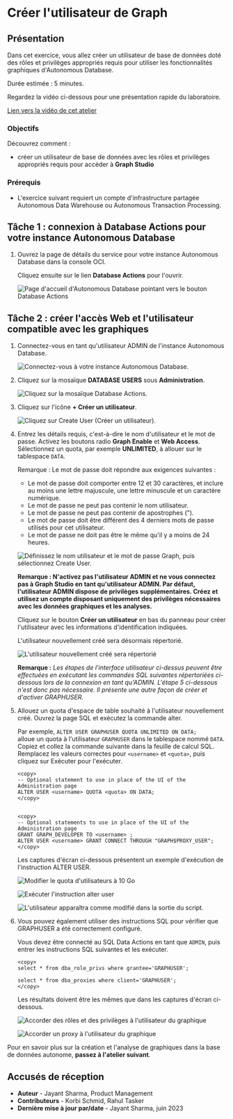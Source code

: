 # Créer l'utilisateur de Graph

## Présentation

Dans cet exercice, vous allez créer un utilisateur de base de données doté des rôles et privilèges appropriés requis pour utiliser les fonctionnalités graphiques d'Autonomous Database.

Durée estimée : 5 minutes.

Regardez la vidéo ci-dessous pour une présentation rapide du laboratoire.

[Lien vers la vidéo de cet atelier](youtube:CQh8Q24Rboc)

### Objectifs

Découvrez comment :

*   créer un utilisateur de base de données avec les rôles et privilèges appropriés requis pour accéder à **Graph Studio**

### Prérequis

*   L'exercice suivant requiert un compte d'infrastructure partagée Autonomous Data Warehouse ou Autonomous Transaction Processing.

## Tâche 1 : connexion à Database Actions pour votre instance Autonomous Database

1.  Ouvrez la page de détails du service pour votre instance Autonomous Database dans la console OCI.
    
    Cliquez ensuite sur le lien **Database Actions** pour l'ouvrir.
    
    ![Page d'accueil d'Autonomous Database pointant vers le bouton Database Actions](images/open-database-actions.png "Page d'accueil d'Autonomous Database pointant vers le bouton Database Actions")
    

## Tâche 2 : créer l'accès Web et l'utilisateur compatible avec les graphiques

1.  Connectez-vous en tant qu'utilisateur ADMIN de l'instance Autonomous Database.
    
    ![Connectez-vous à votre instance Autonomous Database.](./images/login.png "Connectez-vous à votre instance Autonomous Database.")
    
2.  Cliquez sur la mosaïque **DATABASE USERS** sous **Administration**.
    
    ![Cliquez sur la mosaïque Database Actions.](./images/db-actions-users.png "Cliquez sur la mosaïque Database Actions.")
    
3.  Cliquez sur l'icône **\+ Créer un utilisateur**.
    
    ![Cliquez sur Create User (Créer un utilisateur).](./images/db-actions-create-user.png "Cliquez sur Create User (Créer un utilisateur). ")
    
4.  Entrez les détails requis, c'est-à-dire le nom d'utilisateur et le mot de passe. Activez les boutons radio **Graph Enable** et **Web Access**. Sélectionnez un quota, par exemple **UNLIMITED**, à allouer sur le tablespace `DATA`.
    
    Remarque : Le mot de passe doit répondre aux exigences suivantes :
    
    *   Le mot de passe doit comporter entre 12 et 30 caractères, et inclure au moins une lettre majuscule, une lettre minuscule et un caractère numérique.
    *   Le mot de passe ne peut pas contenir le nom utilisateur.
    *   Le mot de passe ne peut pas contenir de apostrophes (").
    *   Le mot de passe doit être différent des 4 derniers mots de passe utilisés pour cet utilisateur.
    *   Le mot de passe ne doit pas être le même qu'il y a moins de 24 heures.
    
    ![Définissez le nom utilisateur et le mot de passe Graph, puis sélectionnez Create User.](images/db-actions-create-graph-user.png "Définissez le nom utilisateur et le mot de passe Graph, puis sélectionnez Create User. ")
    
    **Remarque : N'activez pas l'utilisateur ADMIN et ne vous connectez pas à Graph Studio en tant qu'utilisateur ADMIN. Par défaut, l'utilisateur ADMIN dispose de privilèges supplémentaires. Créez et utilisez un compte disposant uniquement des privilèges nécessaires avec les données graphiques et les analyses.**
    
    Cliquez sur le bouton **Créer un utilisateur** en bas du panneau pour créer l'utilisateur avec les informations d'identification indiquées.
    
    L'utilisateur nouvellement créé sera désormais répertorié.
    
    ![L'utilisateur nouvellement créé sera répertorié](./images/db-actions-user-created.png "L'utilisateur nouvellement créé sera répertorié ")
    
    **Remarque :** _Les étapes de l'interface utilisateur ci-dessus peuvent être effectuées en exécutant les commandes SQL suivantes répertoriées ci-dessous lors de la connexion en tant qu'ADMIN. L'étape 5 ci-dessous n'est donc pas nécessaire. Il présente une autre façon de créer et d'activer GRAPHUSER._
    
5.  Allouez un quota d'espace de table souhaité à l'utilisateur nouvellement créé. Ouvrez la page SQL et exécutez la commande alter.
    
    Par exemple, `ALTER USER GRAPHUSER QUOTA UNLIMITED ON DATA;`  
    alloue un quota à l'utilisateur `GRAPHUSER` dans le tablespace nommé `DATA`.  
    Copiez et collez la commande suivante dans la feuille de calcul SQL.  
    Remplacez les valeurs correctes pour `<username>` et `<quota>`, puis cliquez sur Exécuter pour l'exécuter.
    
        <copy>
        -- Optional statement to use in place of the UI of the Administration page
        ALTER USER <username> QUOTA <quota> ON DATA;
        </copy>
        
    
        <copy>
        -- Optional statements to use in place of the UI of the Administration page
        GRANT GRAPH_DEVELOPER TO <username> ;
        ALTER USER <username> GRANT CONNECT THROUGH "GRAPH$PROXY_USER";
        </copy>
        
    
    Les captures d'écran ci-dessous présentent un exemple d'exécution de l'instruction ALTER USER.
    
    ![Modifier le quota d'utilisateurs à 10 Go](./images/alter-user.png "Modifier le quota d'utilisateurs à 10 Go")
    
    ![Exécuter l'instruction alter user](./images/run-sql.png "Exécuter l'instruction alter user")
    
    ![L'utilisateur apparaîtra comme modifié dans la sortie du script.](./images/user-altered.png "L'utilisateur apparaîtra comme modifié dans la sortie du script.")
    
6.  Vous pouvez également utiliser des instructions SQL pour vérifier que GRAPHUSER a été correctement configuré.
    
    Vous devez être connecté au SQL Data Actions en tant que `ADMIN`, puis entrer les instructions SQL suivantes et les exécuter.
    
        <copy>
        select * from dba_role_privs where grantee='GRAPHUSER';
        
        select * from dba_proxies where client='GRAPHUSER';
        </copy>
        
    
    Les résultats doivent être les mêmes que dans les captures d'écran ci-dessous.
    
    ![Accorder des rôles et des privilèges à l'utilisateur du graphique](images/graphuser-role-privs.png "Accorder des rôles et des privilèges à l'utilisateur du graphique")
    
    ![Accorder un proxy à l'utilisateur du graphique](images/graphuser-proxy-grant.png "Accorder un proxy à l'utilisateur du graphique")
    

Pour en savoir plus sur la création et l'analyse de graphiques dans la base de données autonome, **passez à l'atelier suivant**.

## Accusés de réception

*   **Auteur** - Jayant Sharma, Product Management
*   **Contributeurs** - Korbi Schmid, Rahul Tasker
*   **Dernière mise à jour par/date** - Jayant Sharma, juin 2023